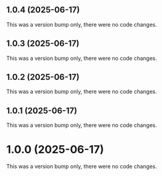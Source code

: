 ## 1.0.4 (2025-06-17)

This was a version bump only, there were no code changes.

## 1.0.3 (2025-06-17)

This was a version bump only, there were no code changes.

## 1.0.2 (2025-06-17)

This was a version bump only, there were no code changes.

## 1.0.1 (2025-06-17)

This was a version bump only, there were no code changes.

# 1.0.0 (2025-06-17)

This was a version bump only, there were no code changes.